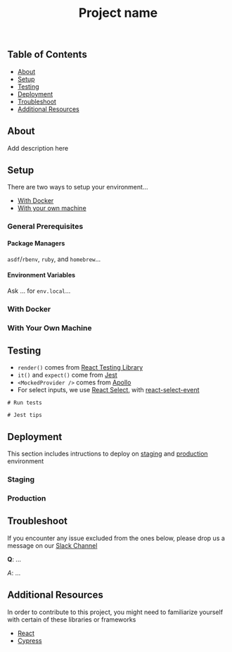 
<h1 align="center">Project name</h1>
<br>

## Table of Contents

-   [About](#about)    
-   [Setup](#setup)
-   [Testing](#setup)
-   [Deployment](#deployment)
-   [Troubleshoot](#troubleshoot)
-   [Additional Resources](#additional-resources)


## About

Add description here

## Setup

There are two ways to setup your environment...
- [With Docker](#with-docker)
- [With your own machine](#with-your-own-machine)

### General Prerequisites

#### Package Managers

`asdf`/`rbenv`, `ruby`, and `homebrew`...

#### Environment Variables

Ask ... for `env.local`...

### With Docker

### With Your Own Machine

## Testing

- `render()` comes from [React Testing Library](https://testing-library.com/docs/react-testing-library/intro)
- `it()` and `expect()` come from [Jest](https://jestjs.io/)
- `<MockedProvider />` comes from [Apollo](https://www.apollographql.com/docs/react/development-testing/testing/#mockedprovider)
- For select inputs, we use [React Select](https://react-select.com/home), with [react-select-event](https://testing-library.com/docs/ecosystem-react-select-event)

```
# Run tests

# Jest tips

```

## Deployment

This section includes intructions to deploy on [staging](#staging) and [production](#production) environment

### Staging
### Production

## Troubleshoot

If you encounter any issue excluded from the ones below, please drop us a message on our [Slack Channel](https://www.example.com)

**Q**: ...

_A_: ...

## Additional Resources

In order to contribute to this project, you might need to familiarize yourself with certain of these libraries or frameworks
- [React](https://reactjs.org/)
- [Cypress](https://www.cypress.io/)
